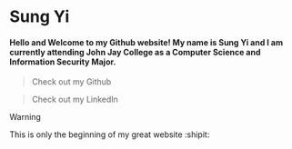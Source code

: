 # Sung Yi

#### Hello and Welcome to my Github website! My name is Sung Yi and I am currently attending John Jay College as a Computer Science and Information Security Major.

>Check out my Github

>Check out my LinkedIn

> [!WARNING]
> This is only the beginning of my great website :shipit:
